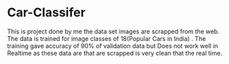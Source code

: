 # Car-Classifer
This is project done by me the data set images are scrapped  from the web. The data is trained for image classes of 18(Popular Cars in India) . The training gave accuracy of 90% of validation data but Does not work well in Realtime as these data are that are scrapped is very clean that the real time.

